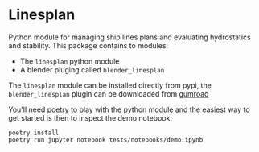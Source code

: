 Linesplan
=========

Python module for managing ship lines plans and evaluating hydrostatics and stability.
This package contains to modules:
 - The `linesplan` python module
 - A blender pluging called `blender_linesplan`

The `linesplan` module can be installed directly from pypi, the `blender_linesplan` 
plugin can be downloaded from [gumroad](https://jrversteegh.gumroad.com/l/blender_linesplan)

You'll need [poetry](https://python-poetry.org/docs/) to play with the python module
and the easiest way to get started is then to inspect the demo notebook:

```
poetry install
poetry run jupyter notebook tests/notebooks/demo.ipynb
```
